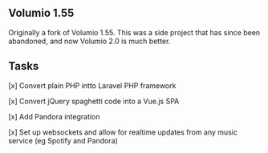 ## Volumio 1.55

Originally a fork of Volumio 1.55. This was a side project that has since been abandoned, and now Volumio 2.0 is much better.

## Tasks
[x] Convert plain PHP intto Laravel PHP framework

[x] Convert jQuery spaghetti code into a Vue.js SPA

[x] Add Pandora integration

[x] Set up websockets and allow for realtime updates from any music service (eg Spotify and Pandora)